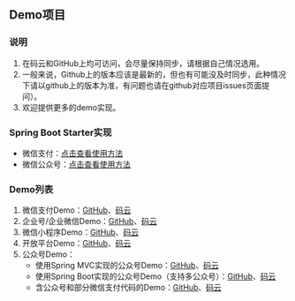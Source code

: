 
## Demo项目
### 说明
1. 在码云和GitHub上均可访问，会尽量保持同步，请根据自己情况选用。
1. 一般来说，Github上的版本应该是最新的，但也有可能没及时同步，此种情况下请以github上的版本为准，有问题也请在github对应项目issues页面提问）。
1. 欢迎提供更多的demo实现。

### Spring Boot Starter实现
- 微信支付：[点击查看使用方法](https://github.com/Wechat-Group/WxJava/tree/master/starters/wx-java-pay-starter) 
- 微信公众号：[点击查看使用方法](https://github.com/Wechat-Group/WxJava/tree/master/starters/wx-java-mp-starter) 

### Demo列表
1. 微信支付Demo：[GitHub](http://github.com/binarywang/weixin-java-pay-demo)、[码云](http://gitee.com/binary/weixin-java-pay-demo)
1. 企业号/企业微信Demo：[GitHub](http://github.com/binarywang/weixin-java-cp-demo)、[码云](http://gitee.com/binary/weixin-java-cp-demo)
1. 微信小程序Demo：[GitHub](http://github.com/binarywang/weixin-java-miniapp-demo)、[码云](http://gitee.com/binary/weixin-java-miniapp-demo)
1. 开放平台Demo：[GitHub](http://github.com/Wechat-Group/weixin-java-open-demo)、[码云](http://gitee.com/binary/weixin-java-open-demo)
1. 公众号Demo：
	- 使用Spring MVC实现的公众号Demo：[GitHub](http://github.com/binarywang/weixin-java-mp-demo-springmvc)、[码云](https://gitee.com/binary/weixin-java-mp-demo)
	- 使用Spring Boot实现的公众号Demo（支持多公众号）：[GitHub](http://github.com/binarywang/weixin-java-mp-demo-springboot)、[码云](http://gitee.com/binary/weixin-java-mp-demo-springboot)
	- 含公众号和部分微信支付代码的Demo：[GitHub](http://github.com/Wechat-Group/weixin-java-springmvc)、[码云](http://gitee.com/binary/weixin-java-tools-springmvc)

